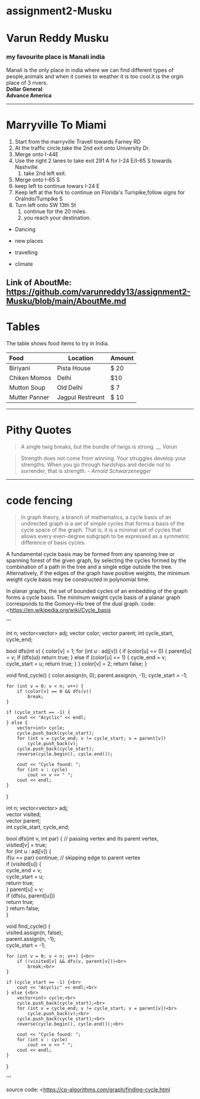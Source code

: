 # assignment2-Musku

# Varun Reddy Musku

### my favourite place is Manali  india

Manali is the only place in india where we can find different types of people,animals and when it comes to weather it is too cool.it is the orgin place of 3 rivers. <br>
**Dollar General** <br>
**Advance America**

---
# Marryville To Miami
 1. Start from the marryville Travell towards Farney RD
 2. At the traffic circle,take the 2nd exit onto University Dr.
 3. Merge onto I-44E
 4. Use the right 2 lanes to take exit 291 A for I-24 E/I-65 S towards Nashville 
    1. take 2nd left exit.
 5. Merge onto I-65 S
 6. keep left to continue towars I-24 E
 7. Keep left at the fork to continue on Florida's Turnpike,follow signs for Oralndo/Turnpike S
 8. Turn left onto SW 13th St
     1. continue for the 20 miles.
     2. you reach your destination.

* Dancing
- new places
* travelling
- climate

Link of AboutMe: <https://github.com/varunreddy13/assignment2-Musku/blob/main/AboutMe.md>
-----------------
# Tables

The table shows food items to try in India.

| Food                | Location             | Amount |
| :---                 | ---                  | ---    |
| Biriyani            | Pista House          | $ 20   |
| Chiken Momos        | Delhi                |  $10   |
| Mutton Soup         | Old Delhi            |  $ 7   |
| Mutter Panner       | Jagpul Restreunt     |  $ 10  |
------------

# Pithy Quotes

> A single twig breaks, but the bundle of twigs is strong. __  *Varun*

> Strength does not come from winning. Your struggles develop your strengths. When you go through hardships and decide not to surrender, that is strength. - *Arnold Schwarzenegger*

-----


# code fencing


> In graph theory, a branch of mathematics, a cycle basis of an undirected graph is a set of simple cycles that forms a basis of the cycle space of the graph. That is, it is a minimal set of cycles that allows every even-degree subgraph to be expressed as a symmetric difference of basis cycles.

A fundamental cycle basis may be formed from any spanning tree or spanning forest of the given graph, by selecting the cycles formed by the combination of a path in the tree and a single edge outside the tree. Alternatively, if the edges of the graph have positive weights, the minimum weight cycle basis may be constructed in polynomial time.

In planar graphs, the set of bounded cycles of an embedding of the graph forms a cycle basis. The minimum weight cycle basis of a planar graph corresponds to the Gomory–Hu tree of the dual graph.
code: <https://en.wikipedia.org/wiki/Cycle_basis 


'''

int n;
vector<vector<int>> adj;
vector<char> color;
vector<int> parent;
int cycle_start, cycle_end;

bool dfs(int v) {
    color[v] = 1;
    for (int u : adj[v]) {
        if (color[u] == 0) {
            parent[u] = v;
            if (dfs(u))
                return true;
        } else if (color[u] == 1) {
            cycle_end = v;
            cycle_start = u;
            return true;
        }
    }
    color[v] = 2;
    return false;
}

void find_cycle() {
    color.assign(n, 0);
    parent.assign(n, -1);
    cycle_start = -1;

    for (int v = 0; v < n; v++) {
        if (color[v] == 0 && dfs(v))
            break;
    }

    if (cycle_start == -1) {
        cout << "Acyclic" << endl;
    } else {
        vector<int> cycle;
        cycle.push_back(cycle_start);
        for (int v = cycle_end; v != cycle_start; v = parent[v])
            cycle.push_back(v);
        cycle.push_back(cycle_start);
        reverse(cycle.begin(), cycle.end());

        cout << "Cycle found: ";
        for (int v : cycle)
            cout << v << " ";
        cout << endl;
    }
}



int n;
vector<vector<int>> adj;<br>
vector<bool> visited;<br>
vector<int> parent;<br>
int cycle_start, cycle_end;<br>

bool dfs(int v, int par) { // passing vertex and its parent vertex,<br>
    visited[v] = true;<br>
    for (int u : adj[v]) {<br>
        if(u == par) continue; // skipping edge to parent vertex<br>
        if (visited[u]) {<br>
            cycle_end = v;<br>
            cycle_start = u;<br>
            return true;<br>
        }
        parent[u] = v;<br>
        if (dfs(u, parent[u]))<br>
            return true;<br>
    }
    return false;<br>
}

void find_cycle() {<br>
    visited.assign(n, false);<br>
    parent.assign(n, -1);<br>
    cycle_start = -1;<br>

    for (int v = 0; v < n; v++) {<br>
        if (!visited[v] && dfs(v, parent[v]))<br>
            break;<br>
    }

    if (cycle_start == -1) {<br>
        cout << "Acyclic" << endl;<br>
    } else {<br>
        vector<int> cycle;<br>
        cycle.push_back(cycle_start);<br>
        for (int v = cycle_end; v != cycle_start; v = parent[v])<br>
            cycle.push_back(v);<br>
        cycle.push_back(cycle_start);<br>
        reverse(cycle.begin(), cycle.end());<br>

        cout << "Cycle found: ";
        for (int v : cycle)
            cout << v << " ";
        cout << endl;
    }
}

'''

source code: <https://cp-algorithms.com/graph/finding-cycle.html